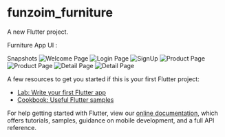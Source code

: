 # funzoim_furniture

A new Flutter project.

 Furniture App UI :

 Snapshots
 ![Welcome Page](Screenshort/welcome.jpeg)
 ![Login Page](Screenshort/login.jpeg)
 ![SignUp](Screenshort/signup.jpeg)
 ![Product Page](Screenshort/productPage1.jpeg)
 ![Product Page](Screenshort/productPage2.jpeg)
 ![Detail Page](Screenshort/detailPage1.jpeg)
 ![Detail Page](Screenshort/detailPage2.jpeg)
 





A few resources to get you started if this is your first Flutter project:

- [Lab: Write your first Flutter app](https://flutter.dev/docs/get-started/codelab)
- [Cookbook: Useful Flutter samples](https://flutter.dev/docs/cookbook)

For help getting started with Flutter, view our
[online documentation](https://flutter.dev/docs), which offers tutorials,
samples, guidance on mobile development, and a full API reference.
